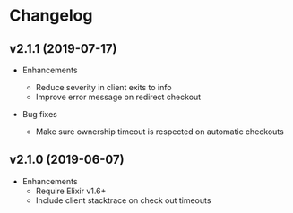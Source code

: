 # Changelog

## v2.1.1 (2019-07-17)

* Enhancements
  * Reduce severity in client exits to info
  * Improve error message on redirect checkout

* Bug fixes
  * Make sure ownership timeout is respected on automatic checkouts

## v2.1.0 (2019-06-07)

* Enhancements
  * Require Elixir v1.6+
  * Include client stacktrace on check out timeouts
